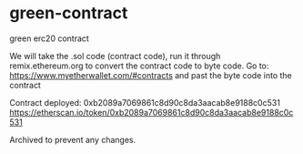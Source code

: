 # green-contract
green erc20 contract

We will take the .sol code (contract code), run it through remix.ethereum.org to convert the contract code to byte code.
Go to:
https://www.myetherwallet.com/#contracts
and past the byte code into the contract

Contract deployed:
0xb2089a7069861c8d90c8da3aacab8e9188c0c531
https://etherscan.io/token/0xb2089a7069861c8d90c8da3aacab8e9188c0c531

Archived to prevent any changes. 
